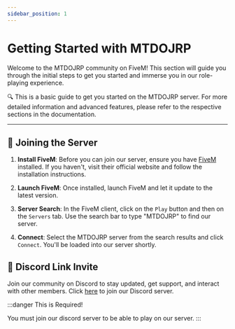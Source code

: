 ```yaml
---
sidebar_position: 1
---
```


# Getting Started with MTDOJRP

Welcome to the MTDOJRP community on FiveM! This section will guide you through the initial steps to get you started and immerse you in our role-playing experience.

🔍 This is a basic guide to get you started on the MTDOJRP server. For more detailed information and advanced features, please refer to the respective sections in the documentation.

---

## 🚀 Joining the Server

1. **Install FiveM**: Before you can join our server, ensure you have [FiveM](https://fivem.net/) installed. If you haven't, visit their official website and follow the installation instructions.
   
2. **Launch FiveM**: Once installed, launch FiveM and let it update to the latest version.

3. **Server Search**: In the FiveM client, click on the `Play` button and then on the `Servers` tab. Use the search bar to type "MTDOJRP" to find our server.

4. **Connect**: Select the MTDOJRP server from the search results and click `Connect`. You'll be loaded into our server shortly.

## 💬 **Discord Link Invite**

Join our community on Discord to stay updated, get support, and interact with other members. Click [here](https://discord.gg/fRwb4wAvyC) to join our Discord server.

:::danger This is Required!

You must join our discord server to be able to play on our server.
:::
